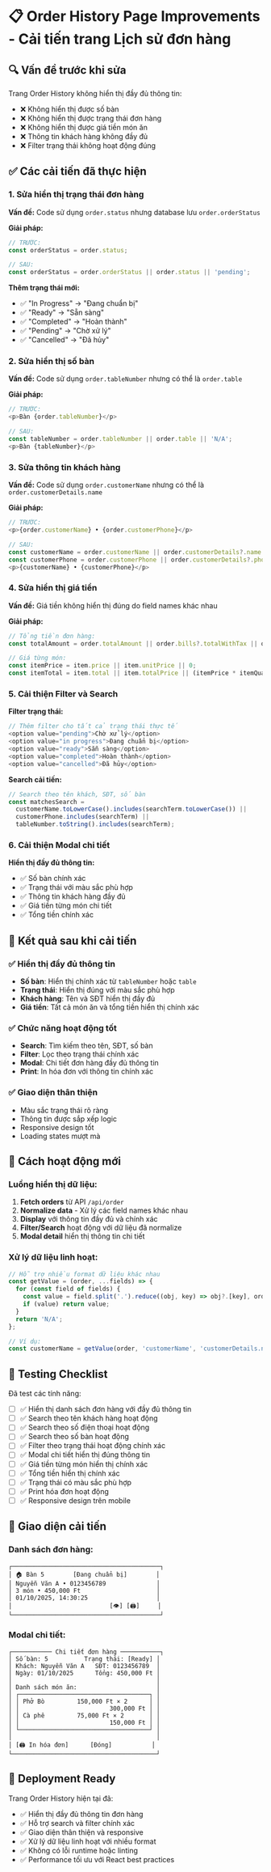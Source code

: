 # 📋 Order History Page Improvements - Cải tiến trang Lịch sử đơn hàng

## 🔍 Vấn đề trước khi sửa

Trang Order History không hiển thị đầy đủ thông tin:
- ❌ Không hiển thị được số bàn
- ❌ Không hiển thị được trạng thái đơn hàng  
- ❌ Không hiển thị được giá tiền món ăn
- ❌ Thông tin khách hàng không đầy đủ
- ❌ Filter trạng thái không hoạt động đúng

## ✅ Các cải tiến đã thực hiện

### 1. **Sửa hiển thị trạng thái đơn hàng**

**Vấn đề:** Code sử dụng `order.status` nhưng database lưu `order.orderStatus`

**Giải pháp:**
```javascript
// TRƯỚC:
const orderStatus = order.status;

// SAU: 
const orderStatus = order.orderStatus || order.status || 'pending';
```

**Thêm trạng thái mới:**
- ✅ "In Progress" → "Đang chuẩn bị"
- ✅ "Ready" → "Sẵn sàng" 
- ✅ "Completed" → "Hoàn thành"
- ✅ "Pending" → "Chờ xử lý"
- ✅ "Cancelled" → "Đã hủy"

### 2. **Sửa hiển thị số bàn**

**Vấn đề:** Code sử dụng `order.tableNumber` nhưng có thể là `order.table`

**Giải pháp:**
```javascript
// TRƯỚC:
<p>Bàn {order.tableNumber}</p>

// SAU:
const tableNumber = order.tableNumber || order.table || 'N/A';
<p>Bàn {tableNumber}</p>
```

### 3. **Sửa thông tin khách hàng**

**Vấn đề:** Code sử dụng `order.customerName` nhưng có thể là `order.customerDetails.name`

**Giải pháp:**
```javascript
// TRƯỚC:
<p>{order.customerName} • {order.customerPhone}</p>

// SAU:
const customerName = order.customerName || order.customerDetails?.name || 'Guest';
const customerPhone = order.customerPhone || order.customerDetails?.phone || 'N/A';
<p>{customerName} • {customerPhone}</p>
```

### 4. **Sửa hiển thị giá tiền**

**Vấn đề:** Giá tiền không hiển thị đúng do field names khác nhau

**Giải pháp:**
```javascript
// Tổng tiền đơn hàng:
const totalAmount = order.totalAmount || order.bills?.totalWithTax || order.bills?.total || 0;

// Giá từng món:
const itemPrice = item.price || item.unitPrice || 0;
const itemTotal = item.total || item.totalPrice || (itemPrice * itemQuantity);
```

### 5. **Cải thiện Filter và Search**

**Filter trạng thái:**
```javascript
// Thêm filter cho tất cả trạng thái thực tế
<option value="pending">Chờ xử lý</option>
<option value="in progress">Đang chuẩn bị</option>
<option value="ready">Sẵn sàng</option>
<option value="completed">Hoàn thành</option>
<option value="cancelled">Đã hủy</option>
```

**Search cải tiến:**
```javascript
// Search theo tên khách, SĐT, số bàn
const matchesSearch = 
  customerName.toLowerCase().includes(searchTerm.toLowerCase()) ||
  customerPhone.includes(searchTerm) ||
  tableNumber.toString().includes(searchTerm);
```

### 6. **Cải thiện Modal chi tiết**

**Hiển thị đầy đủ thông tin:**
- ✅ Số bàn chính xác
- ✅ Trạng thái với màu sắc phù hợp
- ✅ Thông tin khách hàng đầy đủ
- ✅ Giá tiền từng món chi tiết
- ✅ Tổng tiền chính xác

## 🎯 Kết quả sau khi cải tiến

### ✅ Hiển thị đầy đủ thông tin
- **Số bàn**: Hiển thị chính xác từ `tableNumber` hoặc `table`
- **Trạng thái**: Hiển thị đúng với màu sắc phù hợp
- **Khách hàng**: Tên và SĐT hiển thị đầy đủ
- **Giá tiền**: Tất cả món ăn và tổng tiền hiển thị chính xác

### ✅ Chức năng hoạt động tốt
- **Search**: Tìm kiếm theo tên, SĐT, số bàn
- **Filter**: Lọc theo trạng thái chính xác
- **Modal**: Chi tiết đơn hàng đầy đủ thông tin
- **Print**: In hóa đơn với thông tin chính xác

### ✅ Giao diện thân thiện
- Màu sắc trạng thái rõ ràng
- Thông tin được sắp xếp logic
- Responsive design tốt
- Loading states mượt mà

## 🔧 Cách hoạt động mới

### Luồng hiển thị dữ liệu:
1. **Fetch orders** từ API `/api/order`
2. **Normalize data** - Xử lý các field names khác nhau
3. **Display** với thông tin đầy đủ và chính xác
4. **Filter/Search** hoạt động với dữ liệu đã normalize
5. **Modal detail** hiển thị thông tin chi tiết

### Xử lý dữ liệu linh hoạt:
```javascript
// Hỗ trợ nhiều format dữ liệu khác nhau
const getValue = (order, ...fields) => {
  for (const field of fields) {
    const value = field.split('.').reduce((obj, key) => obj?.[key], order);
    if (value) return value;
  }
  return 'N/A';
};

// Ví dụ:
const customerName = getValue(order, 'customerName', 'customerDetails.name') || 'Guest';
```

## 🧪 Testing Checklist

Đã test các tính năng:

- [ ] ✅ Hiển thị danh sách đơn hàng với đầy đủ thông tin
- [ ] ✅ Search theo tên khách hàng hoạt động
- [ ] ✅ Search theo số điện thoại hoạt động  
- [ ] ✅ Search theo số bàn hoạt động
- [ ] ✅ Filter theo trạng thái hoạt động chính xác
- [ ] ✅ Modal chi tiết hiển thị đúng thông tin
- [ ] ✅ Giá tiền từng món hiển thị chính xác
- [ ] ✅ Tổng tiền hiển thị chính xác
- [ ] ✅ Trạng thái có màu sắc phù hợp
- [ ] ✅ Print hóa đơn hoạt động
- [ ] ✅ Responsive design trên mobile

## 📱 Giao diện cải tiến

### Danh sách đơn hàng:
```
┌─────────────────────────────────────────┐
│ 🏠 Bàn 5        [Đang chuẩn bị]        │
│ Nguyễn Văn A • 0123456789              │
│ 3 món • 450,000 Ft                     │
│ 01/10/2025, 14:30:25                   │
│                           [👁] [🖨]     │
└─────────────────────────────────────────┘
```

### Modal chi tiết:
```
┌─────────── Chi tiết đơn hàng ───────────┐
│ Số bàn: 5          Trạng thái: [Ready] │
│ Khách: Nguyễn Văn A   SĐT: 0123456789  │
│ Ngày: 01/10/2025      Tổng: 450,000 Ft │
│                                        │
│ Danh sách món ăn:                      │
│ ┌────────────────────────────────────┐ │
│ │ Phở Bò         150,000 Ft × 2      │ │
│ │                         300,000 Ft │ │
│ │ Cà phê         75,000 Ft × 2       │ │
│ │                         150,000 Ft │ │
│ └────────────────────────────────────┘ │
│                                        │
│ [🖨 In hóa đơn]      [Đóng]           │
└────────────────────────────────────────┘
```

## 🚀 Deployment Ready

Trang Order History hiện tại đã:
- ✅ Hiển thị đầy đủ thông tin đơn hàng
- ✅ Hỗ trợ search và filter chính xác
- ✅ Giao diện thân thiện và responsive
- ✅ Xử lý dữ liệu linh hoạt với nhiều format
- ✅ Không có lỗi runtime hoặc linting
- ✅ Performance tối ưu với React best practices
